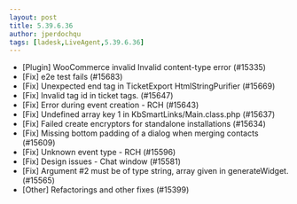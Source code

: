 ```yaml
---
layout: post
title: 5.39.6.36
author: jperdochqu
tags: [ladesk,LiveAgent,5.39.6.36]
---
```

- [Plugin] WooCommerce invalid Invalid content-type error (#15335)
- [Fix]  e2e test fails (#15683)
- [Fix] Unexpected end tag in TicketExport HtmlStringPurifier (#15669)
- [Fix] Invalid tag id in ticket tags. (#15647)
- [Fix] Error during event creation - RCH (#15643)
- [Fix] Undefined array key 1 in KbSmartLinks/Main.class.php (#15637)
- [Fix] Failed create encryptors for standalone installations (#15634)
- [Fix] Missing bottom padding of a dialog when merging contacts (#15609)
- [Fix] Unknown event type - RCH (#15596)
- [Fix] Design issues - Chat window (#15581)
- [Fix] Argument #2 must be of type string, array given in generateWidget. (#15565)
- [Other] Refactorings and other fixes (#15399)
